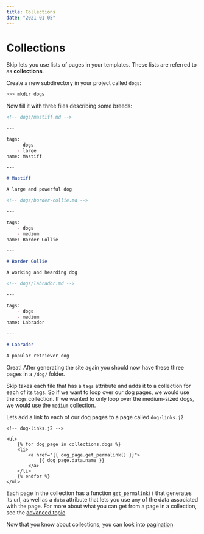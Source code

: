 ```yaml
---
title: Collections
date: "2021-01-05"
---
```


# Collections

Skip lets you use lists of pages in your templates.
These lists are referred to as **collections**.

Create a new subdirectory in your project called `dogs`:

``` bash
>>> mkdir dogs
```

Now fill it with three files describing some breeds:

``` markdown
<!-- dogs/mastiff.md -->

---

tags:
    - dogs
    - large
name: Mastiff

---

# Mastiff

A large and powerful dog
```

``` markdown
<!-- dogs/border-collie.md -->

---

tags: 
    - dogs
    - medium
name: Border Collie

---

# Border Collie

A working and hearding dog
```

``` markdown
<!-- dogs/labrador.md -->

---

tags: 
    - dogs
    - medium
name: Labrador

---

# Labrador

A popular retriever dog
```

Great! After generating the site again you should now have these three pages in a `/dog/` folder.

Skip takes each file that has a `tags` attribute and adds it to a collection for each of its tags.
So if we want to loop over our dog pages, we would use the `dogs` collection.
If we wanted to only loop over the medium-sized dogs, we would use the `medium` collection.

Lets add a link to each of our dog pages to a page called `dog-links.j2`

``` jinja2
<!-- dog-links.j2 -->

<ul>
    {% for dog_page in collections.dogs %}
    <li>
        <a href="{{ dog_page.get_permalink() }}">
            {{ dog_page.data.name }}
        </a>
    </li>
    {% endfor %}
</ul>
```

Each page in the collection has a function `get_permalink()` that generates its url, as well as a `data` attribute that lets you use any of the data associated with the page. For more about what you can get from a page in a collection, see the [advanced topic](/advanced/pagefile-objects/)

Now that you know about collections, you can look into [pagination](/introduction/pagination/)